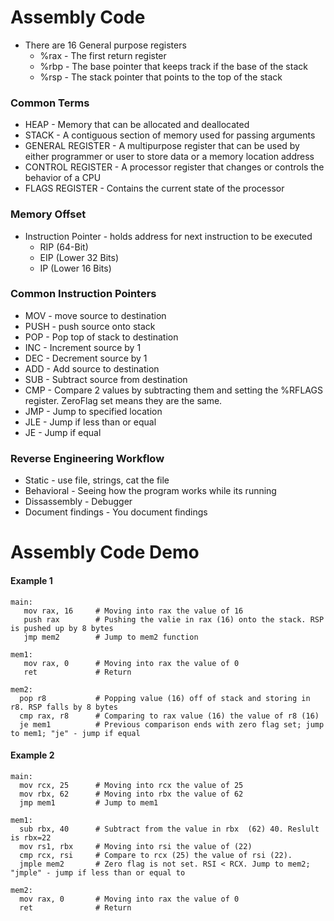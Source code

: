 # Assembly Code
* There are 16 General purpose registers
  - %rax - The first return register
  - %rbp - The base pointer that keeps track if the base of the stack
  - %rsp - The stack pointer that points to the top of the stack
### Common Terms
* HEAP - Memory that can be allocated and deallocated
* STACK - A contiguous section of memory used for passing arguments
* GENERAL REGISTER - A multipurpose register that can be used by either programmer or user to store data or a memory location address
* CONTROL REGISTER - A processor register that changes or controls the behavior of a CPU
* FLAGS REGISTER - Contains the current state of the processor
### Memory Offset
* Instruction Pointer - holds address for next instruction to be executed
  - RIP (64-Bit)
  - EIP (Lower 32 Bits)
  - IP (Lower 16 Bits)
### Common Instruction Pointers
* MOV  - move source to destination
* PUSH - push source onto stack
* POP  - Pop top of stack to destination
* INC  - Increment source by 1
* DEC  - Decrement source by 1
* ADD  - Add source to destination
* SUB  - Subtract source from destination
* CMP  - Compare 2 values by subtracting them and setting the %RFLAGS register. ZeroFlag set means they are the same.
* JMP  - Jump to specified location
* JLE  - Jump if less than or equal
* JE   - Jump if equal
### Reverse Engineering Workflow
* Static - use file, strings, cat the file
* Behavioral - Seeing how the program works while its running
* Dissassembly - Debugger
* Document findings - You document findings
# Assembly Code Demo
#### Example 1
```
main:
   mov rax, 16     # Moving into rax the value of 16
   push rax        # Pushing the valie in rax (16) onto the stack. RSP is pushed up by 8 bytes
   jmp mem2        # Jump to mem2 function
   
mem1:
   mov rax, 0      # Moving into rax the value of 0
   ret             # Return
   
mem2:
  pop r8           # Popping value (16) off of stack and storing in r8. RSP falls by 8 bytes
  cmp rax, r8      # Comparing to rax value (16) the value of r8 (16)
  je mem1          # Previous comparison ends with zero flag set; jump to mem1; "je" - jump if equal

```
#### Example 2
```
main:
  mov rcx, 25      # Moving into rcx the value of 25
  mov rbx, 62      # Moving into rbx the value of 62
  jmp mem1         # Jump to mem1

mem1:
  sub rbx, 40      # Subtract from the value in rbx  (62) 40. Reslult is rbx=22
  mov rs1, rbx     # Moving into rsi the value of (22)
  cmp rcx, rsi     # Compare to rcx (25) the value of rsi (22). 
  jmple mem2       # Zero flag is not set. RSI < RCX. Jump to mem2; "jmple" - jump if less than or equal to

mem2:
  mov rax, 0       # Moving into rax the value of 0
  ret              # Return
```













